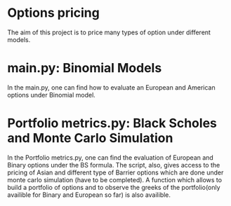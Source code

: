 # Options pricing
The aim of this project is to price many types of option under different models. 

# main.py: Binomial Models
In the main.py, one can find how to evaluate an European and American options under Binomial model.

# Portfolio metrics.py: Black Scholes and Monte Carlo Simulation
In the Portfolio metrics.py, one can find the evaluation of European and Binary options under the BS formula.
The script, also, gives access to the pricing of Asian and different type of Barrier options which are done under monte carlo simulation (have to be completed).
A function which allows to build a portfolio of options and to observe the greeks of the portfolio(only availible for Binary and European so far) is also availible.

